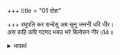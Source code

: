 +++
title = "01 दोहा"

+++
रघुपति कर सन्देसु अब सुनु जननी धरि धीर।  
अस कहि कपि गदगद भयउ भरे बिलोचन नीर॥14॥  

<details><summary>भावार्थ</summary>

हे माता! अब धीरज धरकर श्री रघुनाथजी का सन्देश सुनिए। ऐसा कहकर हनुमान्‌जी प्रेम से गद्गद हो गए। उनके नेत्रों में (प्रेमाश्रुओं का) जल भर आया॥14॥  
</details>



